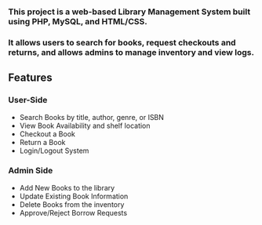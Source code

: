 ### This project is a web-based Library Management System built using PHP, MySQL, and HTML/CSS.

### It allows users to search for books, request checkouts and returns, and allows admins to manage inventory and view logs.
## Features

### User-Side
- Search Books by title, author, genre, or ISBN
- View Book Availability and shelf location
- Checkout a Book
- Return a Book
- Login/Logout System

### Admin Side
- Add New Books to the library
- Update Existing Book Information
- Delete Books from the inventory
- Approve/Reject Borrow Requests

